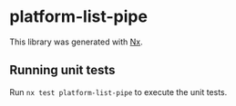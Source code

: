 # platform-list-pipe

This library was generated with [Nx](https://nx.dev).

## Running unit tests

Run `nx test platform-list-pipe` to execute the unit tests.
